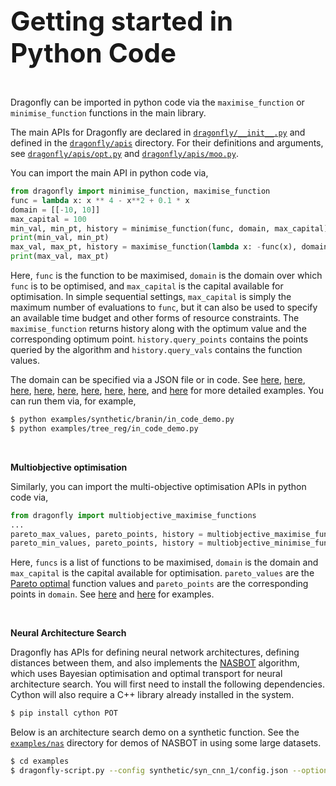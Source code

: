 <span style="font-size:3em">**Getting started in Python Code**</span>

&nbsp;

Dragonfly can be
imported in python code via the `maximise_function` or `minimise_function` functions in
the main library.


The main APIs for Dragonfly are declared in
[`dragonfly/__init__.py`](https://github.com/dragonfly/dragonfly/tree/master/dragonfly/__init__.py) and defined in the
[`dragonfly/apis`](https://github.com/dragonfly/dragonfly/tree/master/dragonfly/apis) directory.
For their definitions and arguments, see
[`dragonfly/apis/opt.py`](https://github.com/dragonfly/dragonfly/tree/master/dragonfly/apis/opt.py) and
[`dragonfly/apis/moo.py`](https://github.com/dragonfly/dragonfly/tree/master/dragonfly/apis/moo.py).


You can import the main API in python code via,
```python
from dragonfly import minimise_function, maximise_function
func = lambda x: x ** 4 - x**2 + 0.1 * x
domain = [[-10, 10]]
max_capital = 100
min_val, min_pt, history = minimise_function(func, domain, max_capital)
print(min_val, min_pt)
max_val, max_pt, history = maximise_function(lambda x: -func(x), domain, max_capital)
print(max_val, max_pt)
```
Here, `func` is the function to be maximised,
`domain` is the domain over which `func` is to be optimised,
and `max_capital` is the capital available for optimisation.
In simple sequential settings, `max_capital` is simply the maximum number of evaluations
to `func`, but it can also be used to specify an available time budget and other forms
of resource constraints. The `maximise_function` returns history along with the optimum
value
and the corresponding optimum point. `history.query_points` contains the points queried by
the
algorithm and `history.query_vals` contains the function values.


The domain can be specified via a JSON file or in code.
See 
[here](https://github.com/dragonfly/dragonfly/tree/master/examples/synthetic/branin/in_code_demo.py),
[here](https://github.com/dragonfly/dragonfly/tree/master/examples/synthetic/hartmann6_4/in_code_demo.py),
[here](https://github.com/dragonfly/dragonfly/tree/master/examples/synthetic/discrete_euc/in_code_demo_1.py),
[here](https://github.com/dragonfly/dragonfly/tree/master/examples/synthetic/discrete_euc/in_code_demo_2.py),
[here](https://github.com/dragonfly/dragonfly/tree/master/examples/synthetic/hartmann3_constrained/in_code_demo.py),
[here](https://github.com/dragonfly/dragonfly/tree/master/examples/synthetic/park1_constrained/in_code_demo.py),
[here](https://github.com/dragonfly/dragonfly/tree/master/examples/synthetic/borehole_constrained/in_code_demo.py),
[here](https://github.com/dragonfly/dragonfly/tree/master/examples/tree_reg/in_code_demo.py),
and
[here](https://github.com/dragonfly/dragonfly/tree/master/examples/nas/demo_nas.py)
for more detailed examples.
You can run them via, for example,
```bash
$ python examples/synthetic/branin/in_code_demo.py
$ python examples/tree_reg/in_code_demo.py
```


&nbsp;

**Multiobjective optimisation**

Similarly, you can import the multi-objective optimisation APIs in python code via,
```python
from dragonfly import multiobjective_maximise_functions
...
pareto_max_values, pareto_points, history = multiobjective_maximise_functions(funcs, domain, max_capital)
pareto_min_values, pareto_points, history = multiobjective_minimise_functions(funcs, domain, max_capital)
```
Here, `funcs` is a list of functions to be maximised,
`domain` is the domain  and `max_capital` is the capital available for optimisation.
`pareto_values` are the
[Pareto optimal](https://en.wikipedia.org/wiki/Multi-objective_optimization#Introduction)
function values and `pareto_points` are the corresponding points in `domain`.
See
[here](https://github.com/dragonfly/dragonfly/tree/master/examples/synthetic/multiobjective_branin_currinexp/in_code_demo.py)
and
[here](https://github.com/dragonfly/dragonfly/tree/master/examples/synthetic/multiobjective_hartmann/in_code_demo.py)
for examples.


&nbsp;


**Neural Architecture Search**

Dragonfly has APIs for defining neural network architectures, defining distances
between them, and also implements the
[NASBOT](https://arxiv.org/pdf/1802.07191.pdf) algorithm,
which uses Bayesian optimisation and optimal transport for neural architecture search.
You will first need to install the following dependencies.
Cython will also require
a C++ library already installed in the system.
```bash
$ pip install cython POT
```

Below is an architecture search demo on a synthetic function.
See the [`examples/nas`](https://github.com/dragonfly/dragonfly/tree/master/examples/nas) directory for demos of NASBOT in using some large
datasets.
```bash
$ cd examples
$ dragonfly-script.py --config synthetic/syn_cnn_1/config.json --options options_files/options_example.txt
```

